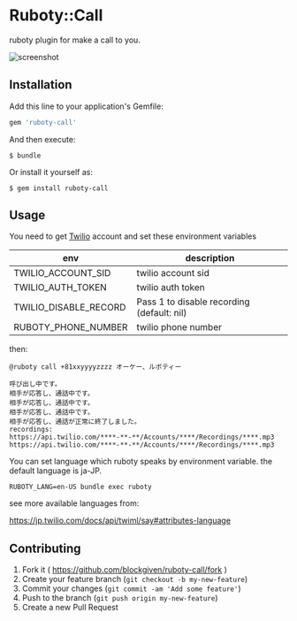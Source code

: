 # Ruboty::Call

ruboty plugin for make a call to you.

![screenshot](screenshot.png)

## Installation

Add this line to your application's Gemfile:

```ruby
gem 'ruboty-call'
```

And then execute:

    $ bundle

Or install it yourself as:

    $ gem install ruboty-call

## Usage

You need to get [Twilio](https://jp.twilio.com/) account and set these environment variables

| env                   | description                                |
| --------------------- | ------------------------------------------ |
| TWILIO_ACCOUNT_SID    | twilio account sid                         |
| TWILIO_AUTH_TOKEN     | twilio auth token                          |
| TWILIO_DISABLE_RECORD | Pass 1 to disable recording (default: nil) |
| RUBOTY_PHONE_NUMBER   | twilio phone number                        |

then:

    @ruboty call +81xxyyyyzzzz オーケー、ルボティー

    呼び出し中です。
    相手が応答し、通話中です。
    相手が応答し、通話中です。
    相手が応答し、通話中です。
    相手が応答し、通話が正常に終了しました。
    recordings:
    https://api.twilio.com/****-**-**/Accounts/****/Recordings/****.mp3
    https://api.twilio.com/****-**-**/Accounts/****/Recordings/****.mp3

You can set language which ruboty speaks by environment variable. the default language is ja-JP.

    RUBOTY_LANG=en-US bundle exec ruboty

see more available languages from:

https://jp.twilio.com/docs/api/twiml/say#attributes-language

## Contributing

1. Fork it ( https://github.com/blockgiven/ruboty-call/fork )
2. Create your feature branch (`git checkout -b my-new-feature`)
3. Commit your changes (`git commit -am 'Add some feature'`)
4. Push to the branch (`git push origin my-new-feature`)
5. Create a new Pull Request
